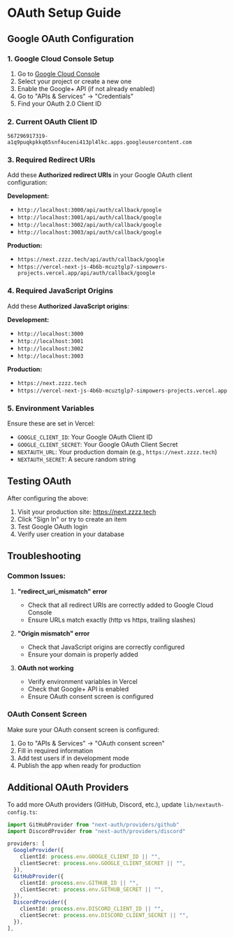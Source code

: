 # OAuth Setup Guide

## Google OAuth Configuration

### 1. Google Cloud Console Setup

1. Go to [Google Cloud Console](https://console.cloud.google.com/)
2. Select your project or create a new one
3. Enable the Google+ API (if not already enabled)
4. Go to "APIs & Services" → "Credentials"
5. Find your OAuth 2.0 Client ID

### 2. Current OAuth Client ID
```
567296917319-a1q9puqkpkkq65snf4uceni413pl4lkc.apps.googleusercontent.com
```

### 3. Required Redirect URIs

Add these **Authorized redirect URIs** in your Google OAuth client configuration:

**Development:**
- `http://localhost:3000/api/auth/callback/google`
- `http://localhost:3001/api/auth/callback/google`
- `http://localhost:3002/api/auth/callback/google`
- `http://localhost:3003/api/auth/callback/google`

**Production:**
- `https://next.zzzz.tech/api/auth/callback/google`
- `https://vercel-next-js-4b6b-mcuztglp7-simpowers-projects.vercel.app/api/auth/callback/google`

### 4. Required JavaScript Origins

Add these **Authorized JavaScript origins**:

**Development:**
- `http://localhost:3000`
- `http://localhost:3001`
- `http://localhost:3002`
- `http://localhost:3003`

**Production:**
- `https://next.zzzz.tech`
- `https://vercel-next-js-4b6b-mcuztglp7-simpowers-projects.vercel.app`

### 5. Environment Variables

Ensure these are set in Vercel:
- `GOOGLE_CLIENT_ID`: Your Google OAuth Client ID
- `GOOGLE_CLIENT_SECRET`: Your Google OAuth Client Secret
- `NEXTAUTH_URL`: Your production domain (e.g., `https://next.zzzz.tech`)
- `NEXTAUTH_SECRET`: A secure random string

## Testing OAuth

After configuring the above:

1. Visit your production site: https://next.zzzz.tech
2. Click "Sign In" or try to create an item
3. Test Google OAuth login
4. Verify user creation in your database

## Troubleshooting

### Common Issues:

1. **"redirect_uri_mismatch" error**
   - Check that all redirect URIs are correctly added to Google Cloud Console
   - Ensure URLs match exactly (http vs https, trailing slashes)

2. **"Origin mismatch" error**
   - Check that JavaScript origins are correctly configured
   - Ensure your domain is properly added

3. **OAuth not working**
   - Verify environment variables in Vercel
   - Check that Google+ API is enabled
   - Ensure OAuth consent screen is configured

### OAuth Consent Screen

Make sure your OAuth consent screen is configured:
1. Go to "APIs & Services" → "OAuth consent screen"
2. Fill in required information
3. Add test users if in development mode
4. Publish the app when ready for production

## Additional OAuth Providers

To add more OAuth providers (GitHub, Discord, etc.), update `lib/nextauth-config.ts`:

```typescript
import GitHubProvider from "next-auth/providers/github"
import DiscordProvider from "next-auth/providers/discord"

providers: [
  GoogleProvider({
    clientId: process.env.GOOGLE_CLIENT_ID || "",
    clientSecret: process.env.GOOGLE_CLIENT_SECRET || "",
  }),
  GitHubProvider({
    clientId: process.env.GITHUB_ID || "",
    clientSecret: process.env.GITHUB_SECRET || "",
  }),
  DiscordProvider({
    clientId: process.env.DISCORD_CLIENT_ID || "",
    clientSecret: process.env.DISCORD_CLIENT_SECRET || "",
  }),
],
```
